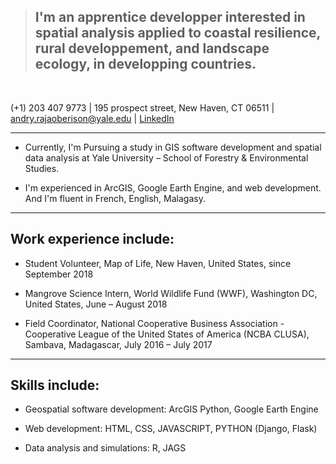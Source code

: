 > ## I'm an apprentice developper interested in spatial analysis applied to coastal resilience, rural developpement, and landscape ecology, in developping countries.

<br>

(+1) 203 407 9773   |   195 prospect street, New Haven, CT 06511    |   andry.rajaoberison@yale.edu   |   [LinkedIn](https://www.linkedin.com/in/rajaoberison)

----------------------
* Currently, I'm Pursuing a study in GIS software development and spatial data analysis at Yale University – School of Forestry & Environmental Studies.

* I'm experienced in ArcGIS, Google Earth Engine, and web development. And I'm fluent in French, English, Malagasy.

--------------------------------

Work experience include:
-------------------------------
* Student Volunteer, Map of Life, New Haven, United States, since September 2018

* Mangrove Science Intern, World Wildlife Fund (WWF), Washington DC, United States, June – August 2018

* Field Coordinator, National Cooperative Business Association -Cooperative League of the United States of America (NCBA CLUSA), Sambava, Madagascar, July 2016 – July 2017

----------------------

Skills include:
--------------
* Geospatial software development: ArcGIS Python, Google Earth Engine 

* Web development: HTML, CSS, JAVASCRIPT, PYTHON (Django, Flask)

* Data analysis and simulations: R, JAGS
